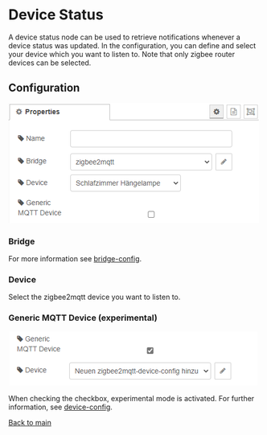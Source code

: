 # Device Status

A device status node can be used to retrieve notifications whenever a device status was updated. In the configuration, you can define and select your device which you want to listen to. Note that only zigbee router devices can be selected.

## Configuration

![img](img/device-status-config.png)

### Bridge

For more information see [bridge-config](../config/bridge-config.md).

### Device

Select the zigbee2mqtt device you want to listen to.

### Generic MQTT Device (experimental)

![img](img/device-status-config-experimental.png)

When checking the checkbox, experimental mode is activated. For further information, see [device-config](../config/device-config.md).

[Back to main](../../README.MD)